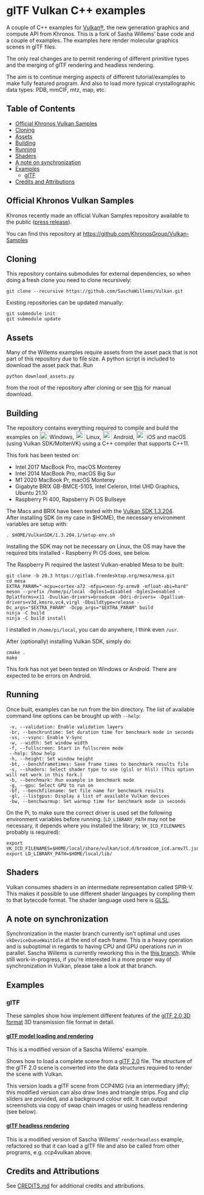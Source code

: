 # glTF Vulkan C++ examples

A couple of C++ examples for [Vulkan®](https://www.khronos.org/vulkan/), the new generation graphics and compute API from Khronos. This is
a fork of Sasha Willems' base code and a couple of examples. The examples here render molecular graphics scenes in glTF files.

The only real changes are to permit rendering of different primitive types and the merging of glTF rendering and headless rendering.

The aim is to continue merging aspects of different tutorial/examples to make fully featured program. And also to load more typical
crystallographic data types: PDB, mmCIF, mtz, map, etc.

## Table of Contents
+ [Official Khronos Vulkan Samples](#official-khronos-vulkan-samples)
+ [Cloning](#Cloning)
+ [Assets](#Assets)
+ [Building](#Building)
+ [Running](#Running)
+ [Shaders](#Shaders)
+ [A note on synchronization](#a-note-on-synchronization)
+ [Examples](#Examples)
    + [glTF](#glTF)
+ [Credits and Attributions](#credits-and-attributions)

## Official Khronos Vulkan Samples

Khronos recently made an official Vulkan Samples repository available to the public ([press release](https://www.khronos.org/blog/vulkan-releases-unified-samples-repository?utm_source=Khronos%20Blog&utm_medium=Twitter&utm_campaign=Vulkan%20Repository)).

You can find this repository at https://github.com/KhronosGroup/Vulkan-Samples

## Cloning
This repository contains submodules for external dependencies, so when doing a fresh clone you need to clone recursively:

```
git clone --recursive https://github.com/SaschaWillems/Vulkan.git
```

Existing repositories can be updated manually:

```
git submodule init
git submodule update
```

## Assets
Many of the Willems examples require assets from the asset pack that is not part of this repository due to file size. A python script is included to download the asset pack that. Run

    python download_assets.py

from the root of the repository after cloning or see [this](data/README.md) for manual download.

## Building

The repository contains everything required to compile and build the examples on <img src="./images/windowslogo.png" alt="" height="22px" valign="bottom"> Windows, <img src="./images/linuxlogo.png" alt="" height="24px" valign="bottom"> Linux, <img src="./images/androidlogo.png" alt="" height="24px" valign="bottom"> Android, <img src="./images/applelogo.png" alt="" valign="bottom" height="24px"> iOS and macOS (using Vulkan SDK/MoltenVK) using a C++ compiler that supports C++11.

This fork has been tested on: 
- Intel 2017 MacBook Pro, macOS Monterey
- Intel 2014 MacBook Pro, macOS Big Sur
- M1 2020 MacBook Pr, macOS Monterey
- Gigabyte BRIX GB-BMCE-5105, Intel Celeron, Intel UHD Graphics, Ubuntu 21.10
- Raspberry Pi 400, Rapsberry Pi OS Bullseye

The Macs and BRIX have been tested with the [Vulkan SDK 1.3.204](https://vulkan.lunarg.com/sdk/home).  
After installing SDK (in my case in $HOME), the necessary environment variables are setup with:
```
. $HOME/VulkanSDK/1.3.204.1/setup-env.sh
```
Installing the SDK may not be necessary on Linux, the OS may have the required bits installed - Raspberry Pi OS does, see below.

The Raspberry Pi required the lastest Vulkan-enabled Mesa to be built:
```
git clone -b 20.3 https://gitlab.freedesktop.org/mesa/mesa.git
cd mesa
EXTRA_PARAM="-mcpu=cortex-a72 -mfpu=neon-fp-armv8 -mfloat-abi=hard"
meson --prefix /home/pi/local -Dgles1=disabled -Dgles2=enabled -Dplatforms=x11 -Dvulkan-drivers=broadcom -Ddri-drivers= -Dgallium-drivers=v3d,kmsro,vc4,virgl -Dbuildtype=release -Dc_args="$EXTRA_PARAM" -Dcpp_args="$EXTRA_PARAM" build
ninja -C build
ninja -C build install
```

I installed in `/home/pi/local`, you can do anywhere, I think even `/usr`.

After (optionally) installing Vulkan SDK, simply do:
```
cmake .
make
```

This fork has not yet been tested on Windows or Android. There are expected to be errors on Android.

## Running

Once built, examples can be run from the bin directory. The list of available command line options can be brought up with `--help`:
```
 -v, --validation: Enable validation layers
 -br, --benchruntime: Set duration time for benchmark mode in seconds
 -vs, --vsync: Enable V-Sync
 -w, --width: Set window width
 -f, --fullscreen: Start in fullscreen mode
 --help: Show help
 -h, --height: Set window height
 -bt, --benchframetimes: Save frame times to benchmark results file
 -s, --shaders: Select shader type to use (glsl or hlsl) (This option will not work in this fork.)
 -b, --benchmark: Run example in benchmark mode
 -g, --gpu: Select GPU to run on
 -bf, --benchfilename: Set file name for benchmark results
 -gl, --listgpus: Display a list of available Vulkan devices
 -bw, --benchwarmup: Set warmup time for benchmark mode in seconds
```

On the Pi, to make sure the correct driver is used set the following environment variables before running. (`LD_LIBRARY_PATH` may not be necessary, it
depends where you installed the library; `VK_ICD_FILENAMES` probably is required):
```
export VK_ICD_FILENAMES=$HOME/local/share/vulkan/icd.d/broadcom_icd.armv7l.json
export LD_LIBRARY_PATH=$HOME/local/lib/
```
## Shaders

Vulkan consumes shaders in an intermediate representation called SPIR-V. This makes it possible to use different shader languages by compiling them to that bytecode format. The shader language used here is [GLSL](data/shaders/glsl).

## A note on synchronization

Synchronization in the master branch currently isn't optimal und uses ```vkDeviceQueueWaitIdle``` at the end of each frame. This is a heavy operation and is suboptimal in regards to having CPU and GPU operations run in parallel. Sascha Willems is currently reworking this in the [this branch](https://github.com/SaschaWillems/Vulkan/tree/proper_sync_dynamic_cb). While still work-in-progress, if you're interested in a more proper way of synchronization in Vulkan, please take a look at that branch.


## Examples

### glTF

These samples show how implement different features of the [glTF 2.0 3D format](https://www.khronos.org/gltf/) 3D transmission file format in detail.

#### [glTF model loading and rendering](examples/ccp4vulkan/)

This is a modified version of a Sascha Willems' example.

Shows how to load a complete scene from a [glTF 2.0](https://github.com/KhronosGroup/glTF) file. The structure of the glTF 2.0 scene is converted into the data structures required to render the scene with Vulkan.

This version loads a glTF scene from CCP4MG (via an intermediary jiffy); this modified version can also draw lines and triangle strips. Fog and clip
sliders are provided, and a background colour edit. It can output screenshots via copy of swap chain images or using headless rendering (see below).

#### [glTF headless rendering](examples/renderheadless/)

This is a modified version of Sascha Willems' `renderheadless` example, refactored so that it can load a glTF file and also be called from
other programs, e.g. ccp4vulkan above.

## Credits and Attributions
See [CREDITS.md](CREDITS.md) for additional credits and attributions.
